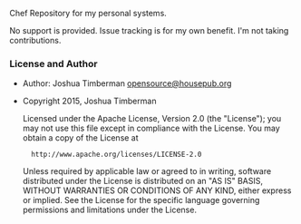 Chef Repository for my personal systems.

No support is provided. Issue tracking is for my own benefit. I'm not taking contributions.

### License and Author

- Author: Joshua Timberman <opensource@housepub.org>
- Copyright 2015, Joshua Timberman

    Licensed under the Apache License, Version 2.0 (the "License");
    you may not use this file except in compliance with the License.
    You may obtain a copy of the License at

        http://www.apache.org/licenses/LICENSE-2.0

    Unless required by applicable law or agreed to in writing, software
    distributed under the License is distributed on an "AS IS" BASIS,
    WITHOUT WARRANTIES OR CONDITIONS OF ANY KIND, either express or implied.
    See the License for the specific language governing permissions and
    limitations under the License.
